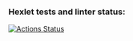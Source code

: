 ### Hexlet tests and linter status:
[![Actions Status](https://github.com/Frunzelen/python-project-49/actions/workflows/hexlet-check.yml/badge.svg)](https://github.com/Frunzelen/python-project-49/actions)